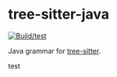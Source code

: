 tree-sitter-java
================

[![Build/test](https://github.com/tree-sitter/tree-sitter-java/actions/workflows/ci.yml/badge.svg)](https://github.com/tree-sitter/tree-sitter-java/actions/workflows/ci.yml)

Java grammar for [tree-sitter](https://github.com/tree-sitter/tree-sitter).

test
